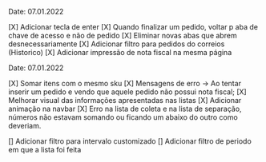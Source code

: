 Date: 07.01.2022 

<!-- Feito -->
[X] Adicionar tecla de enter
[X] Quando finalizar um pedido, voltar p aba de chave de acesso e não de pedido
[X] Eliminar novas abas que abrem desnecessariamente
[X] Adicionar filtro para pedidos do correios (Historico)
[X] Adicionar impressão de nota fiscal na mesma página

Date: 07.01.2022

<!-- Feito -->
[X] Somar itens com o mesmo sku
[X] Mensagens de erro -> Ao tentar inserir um pedido e vendo que aquele pedido não possui nota fiscal; 
[X] Melhorar visual das informações apresentadas nas listas
[X] Adicionar animação na navbar
[X] Erro na lista de coleta e na lista de separação, números não estavam somando ou ficando um abaixo do outro como deveriam.
<!-- Em andamento -->

<!-- Precisa ser feito -->
[] Adicionar filtro para intervalo customizado
[] Adicionar filtro de periodo em que a lista foi feita